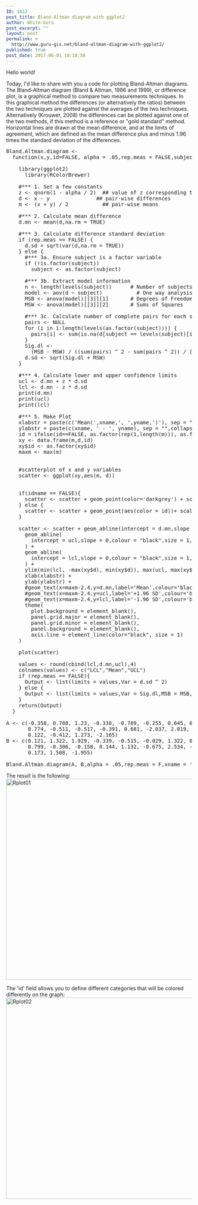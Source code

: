 ```yaml
---
ID: 1012
post_title: Bland-Altman diagram with ggplot2
author: White-Guru
post_excerpt: ""
layout: post
permalink: >
  http://www.guru-gis.net/bland-altman-diagram-with-ggplot2/
published: true
post_date: 2017-06-01 10:10:50
---
```

Hello world!

Today, I'd like to share with you a code for plotting Bland-Altman diagrams.
The Bland-Altman diagram (Bland & Altman, 1986 and 1999), or difference plot, is a graphical method to compare two measurements techniques. In this graphical method the differences (or alternatively the ratios) between the two techniques are plotted against the averages of the two techniques. Alternatively (Krouwer, 2008) the differences can be plotted against one of the two methods, if this method is a reference or "gold standard" method.
Horizontal lines are drawn at the mean difference, and at the limits of agreement, which are defined as the mean difference plus and minus 1.96 times the standard deviation of the differences.

<pre lang='rsplus'>
Bland.Altman.diagram <-
  function(x,y,id=FALSE, alpha = .05,rep.meas = FALSE,subject,idname = FALSE, xname = 'x',yname = 'y',...) {

    library(ggplot2)
	  library(RColorBrewer)
	
    #*** 1. Set a few constants
    z <- qnorm(1 - alpha / 2)  ## value of z corresponding to alpha
    d <- x - y               ## pair-wise differences
    m <- (x + y) / 2           ## pair-wise means
    
    #*** 2. Calculate mean difference
    d.mn <- mean(d,na.rm = TRUE)
    
    #*** 3. Calculate difference standard deviation
    if (rep.meas == FALSE) {
      d.sd = sqrt(var(d,na.rm = TRUE))
    } else {
      #*** 3a. Ensure subject is a factor variable
      if (!is.factor(subject))
        subject <- as.factor(subject)
      
      #*** 3b. Extract model information
      n <- length(levels(subject))      # Number of subjects
      model <- aov(d ~ subject)           # One way analysis of variance
      MSB <- anova(model)[[3]][1]       # Degrees of Freedom
      MSW <- anova(model)[[3]][2]       # Sums of Squares
      
      #*** 3c. Calculate number of complete pairs for each subject
      pairs <- NULL
      for (i in 1:length(levels(as.factor(subject)))) {
        pairs[i] <- sum(is.na(d[subject == levels(subject)[i]]) == FALSE)
      }
      Sig.dl <-
        (MSB - MSW) / ((sum(pairs) ^ 2 - sum(pairs ^ 2)) / ((n - 1) * sum(pairs)))
      d.sd <- sqrt(Sig.dl + MSW)
    }
    
    #*** 4. Calculate lower and upper confidence limits
    ucl <- d.mn + z * d.sd
    lcl <- d.mn - z * d.sd
    print(d.mn)
    print(ucl)
    print(lcl)
    
    #*** 5. Make Plot
    xlabstr = paste(c('Mean(',xname,', ',yname,')'), sep = "",collapse = "")
    ylabstr = paste(c(xname, ' - ', yname), sep = "",collapse = "")
    id = ifelse(id==FALSE, as.factor(rep(1,length(m))), as.factor(id))
    xy <- data.frame(m,d,id)
    xy$id <- as.factor(xy$id)
    maxm <- max(m)


    #scatterplot of x and y variables
    scatter <- ggplot(xy,aes(m, d)) 
      
      
    if(idname == FALSE){
      scatter <- scatter + geom_point(color='darkgrey') + scale_color_manual( guide=FALSE)
    } else {
      scatter <- scatter + geom_point(aes(color = id))+ scale_color_brewer(idname, palette="Set1") # Set1
    }
    
    scatter <- scatter + geom_abline(intercept = d.mn,slope = 0, colour = "black",size = 1,linetype = "dashed" ) +
      geom_abline(
        intercept = ucl,slope = 0,colour = "black",size = 1,linetype = "dotted"
      ) +
      geom_abline(
        intercept = lcl,slope = 0,colour = "black",size = 1,linetype = "dotted"
      ) +
      ylim(min(lcl, -max(xy$d), min(xy$d)), max(ucl, max(xy$d), -min(xy$d)))+
      xlab(xlabstr) +
      ylab(ylabstr) +
      #geom_text(x=maxm-2.4,y=d.mn,label='Mean',colour='black',size=4)+
      #geom_text(x=maxm-2.4,y=ucl,label='+1.96 SD',colour='black',size=4)+
      #geom_text(x=maxm-2.4,y=lcl,label='-1.96 SD',colour='black',size=4)+
      theme(
        plot.background = element_blank(),
        panel.grid.major = element_blank(),
        panel.grid.minor = element_blank(),
        panel.background = element_blank(),
        axis.line = element_line(color="black", size = 1)
    )
    
    plot(scatter)
      
    values <- round(cbind(lcl,d.mn,ucl),4)
    colnames(values) <- c("LCL","Mean","UCL")
    if (rep.meas == FALSE){
      Output <- list(limits = values,Var = d.sd ^ 2)
    } else {
      Output <- list(limits = values,Var = Sig.dl,MSB = MSB,MSW = MSW)
    }
    return(Output)
  }

A <- c(-0.358, 0.788, 1.23, -0.338, -0.789, -0.255, 0.645, 0.506, 
       0.774, -0.511, -0.517, -0.391, 0.681, -2.037, 2.019, -0.447, 
       0.122, -0.412, 1.273, -2.165)
B <- c(0.121, 1.322, 1.929, -0.339, -0.515, -0.029, 1.322, 0.951, 
       0.799, -0.306, -0.158, 0.144, 1.132, -0.675, 2.534, -0.398, 0.537, 
       0.173, 1.508, -1.955)

Bland.Altman.diagram(A, B,alpha = .05,rep.meas = F,xname = 'A',yname = 'B')
</pre>

The result is the following:
<a href="http://www.guru-gis.net/wp-content/uploads/2017/06/Rplot01.png" rel="attachment wp-att-1015"><img src="http://www.guru-gis.net/wp-content/uploads/2017/06/Rplot01.png" alt="Rplot01" width="693" height="546" class="alignnone size-full wp-image-1015" /></a>

The 'id' field allows you to define different categories that will be colored differently on the graph:<a href="http://www.guru-gis.net/wp-content/uploads/2017/06/Rplot02.png" rel="attachment wp-att-1016"><img src="http://www.guru-gis.net/wp-content/uploads/2017/06/Rplot02.png" alt="Rplot02" width="693" height="546" class="alignnone size-full wp-image-1016" /></a>